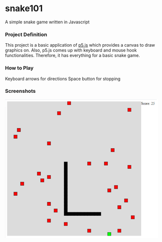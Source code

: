 # snake101
A simple snake game written in Javascript

### Project Definition

This project is a basic application of [p5.js](https://p5js.org/) which provides a canvas to draw graphics on. Also, p5.js comes up with keyboard and mouse hook functionalities. 
Therefore, it has everything for a basic snake game.

### How to Play

Keyboard arrows for directions
Space button for stopping

### Screenshots

![](screenshots/gameplay.png)
